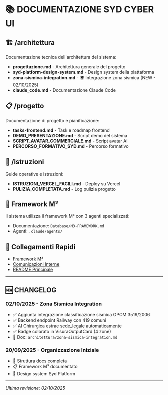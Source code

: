# 📚 DOCUMENTAZIONE SYD CYBER UI

## 🏗️ /architettura
Documentazione tecnica dell'architettura del sistema:
- **progettazione.md** - Architettura generale del progetto
- **syd-platform-design-system.md** - Design system della piattaforma
- **zona-sismica-integration.md** - 🌍 Integrazione zona sismica (NEW - 02/10/2025)
- **claude_code.md** - Documentazione Claude Code

## 📋 /progetto
Documentazione di progetto e pianificazione:
- **tasks-frontend.md** - Task e roadmap frontend
- **DEMO_PRESENTAZIONE.md** - Script demo del sistema
- **SCRIPT_AVATAR_COMMERCIALE.md** - Script avatar AI
- **PERCORSO_FORMATIVO_SYD.md** - Percorso formativo

## 📖 /istruzioni
Guide operative e istruzioni:
- **ISTRUZIONI_VERCEL_FACILI.md** - Deploy su Vercel
- **PULIZIA_COMPLETATA.md** - Log pulizia progetto

## 🧠 Framework M³
Il sistema utilizza il framework M³ con 3 agenti specializzati:
- Documentazione: `Database/M3-FRAMEWORK.md`
- Agenti: `.claude/agents/`

## 🔗 Collegamenti Rapidi
- [Framework M³](/Database/M3-FRAMEWORK.md)
- [Comunicazioni Interne](/Database/COMUNICAZIONI-INTERNE.md)
- [README Principale](/README.md)

---

## 🆕 CHANGELOG

### 02/10/2025 - Zona Sismica Integration
- ✅ Aggiunta integrazione classificazione sismica OPCM 3519/2006
- ✅ Backend endpoint Railway con 419 comuni
- ✅ AI Chirurgica estrae sede_legale automaticamente
- ✅ Badge colorato in VisuraOutputCard (4 zone)
- 📄 Doc: `architettura/zona-sismica-integration.md`

### 20/09/2025 - Organizzazione Iniziale
- 📁 Struttura docs completa
- 📋 Framework M³ documentato
- 🎨 Design system Syd Platform

---
*Ultima revisione: 02/10/2025*